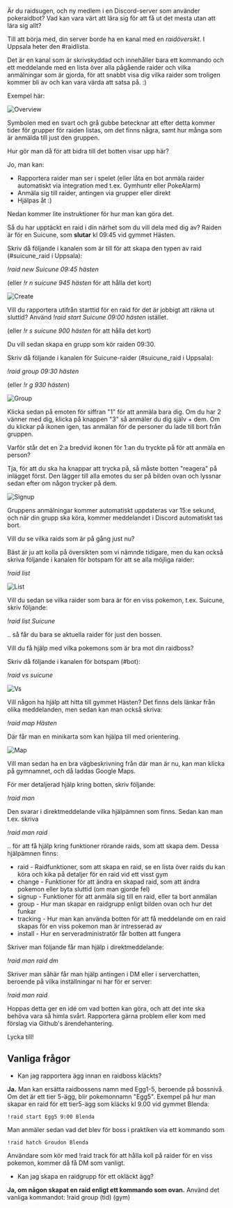 Är du raidsugen, och ny medlem i en Discord-server som använder pokeraidbot? 
Vad kan vara värt att lära sig för att få ut det mesta utan att lära sig allt?

Till att börja med, din server borde ha en kanal med en *raidöversikt*. I Uppsala heter den #raidlista.

Det är en kanal som är skrivskyddad och innehåller bara ett kommando och ett meddelande
med en lista över alla pågående raider och vilka anmälningar som är gjorda,
för att snabbt visa dig vilka raider som troligen kommer bli av och kan vara värda att satsa på. :)

Exempel här:

![Overview](img/overview.png)

Symbolen med en svart och grå gubbe betecknar att efter detta kommer tider för 
grupper för raiden listas, om det finns några, samt hur många som är anmälda till just den gruppen.

Hur gör man då för att bidra till det botten visar upp här?

Jo, man kan:
* Rapportera raider man ser i spelet (eller låta en bot anmäla raider automatiskt via integration med t.ex. Gymhuntr eller PokeAlarm)
* Anmäla sig till raider, antingen via grupper eller direkt
* Hjälpas åt :)

Nedan kommer lite instruktioner för hur man kan göra det.

Så du har upptäckt en raid i din närhet som du vill dela med dig av? Raiden är för en Suicune, som **slutar** kl 09:45 vid gymmet Hästen.

Skriv då följande i kanalen som är till för att skapa den typen av raid (#suicune_raid i Uppsala):

*!raid new Suicune 09:45 hästen*

(eller *!r n suicune 945 hästen* för att hålla det kort)

![Create](img/started1.png)

Vill du rapportera utifrån starttid för en raid för det är jobbigt att räkna ut sluttid?
Använd *!raid start Suicune 09:00 hästen* istället.

(eller *!r s suicune 900 hästen* för att hålla det kort)

Du vill sedan skapa en grupp som kör raiden 09:30.

Skriv då följande i kanalen för Suicune-raider (#suicune_raid i Uppsala):

*!raid group 09:30 hästen*

(eller *!r g 930 hästen*)

![Group](img/started2.png)

Klicka sedan på emoten för siffran "1" för att anmäla bara dig. Om du har 2 vänner med dig, klicka på knappen "3" så anmäler du dig själv + dem.
Om du klickar på ikonen igen, tas anmälan för de personer du lade till bort från gruppen.

Varför står det en 2:a bredvid ikonen för 1:an du tryckte på för att anmäla en person? 

Tja, för att du ska ha knappar att trycka på, så måste botten "reagera" på inlägget först. 
Den lägger till alla emotes du ser på bilden ovan och lyssnar sedan efter om någon trycker på dem. 

![Signup](img/started3.png)

Gruppens anmälningar kommer automatiskt uppdateras var 15:e sekund, och när din grupp ska köra, kommer meddelandet i Discord automatiskt tas bort.

Vill du se vilka raids som är på gång just nu?

Bäst är ju att kolla på översikten som vi nämnde tidigare, men du kan också skriva följande i kanalen för 
botspam för att se alla möjliga raider:

*!raid list*

![List](img/raidlist.png)

Vill du sedan se vilka raider som bara är för en viss pokemon, t.ex. Suicune, skriv följande:

*!raid list Suicune*

.. så får du bara se aktuella raider för just den bossen.

Vill du få hjälp med vilka pokemons som är bra mot din raidboss?

Skriv då följande i kanalen för botspam (#bot):

*!raid vs suicune*

![Vs](img/started4.png)

Vill någon ha hjälp att hitta till gymmet Hästen? Det finns dels länkar från olika meddelanden, 
men sedan kan man också skriva:

*!raid map Hästen*

Där får man en minikarta som kan hjälpa till med orientering. 

![Map](img/started5.png)

Vill man sedan ha en bra vägbeskrivning från där man är nu, kan man klicka på gymnamnet, 
och då laddas Google Maps.

För mer detaljerad hjälp kring botten, skriv följande:

*!raid man*

Den svarar i direktmeddelande vilka hjälpämnen som finns. Sedan kan man t.ex. skriva

*!raid man raid*

.. för att få hjälp kring funktioner rörande raids, som att skapa dem. Dessa hjälpämnen finns:

* raid - Raidfunktioner, som att skapa en raid, se en lista över raids du kan köra och kika på detaljer för en raid vid ett visst gym
* change - Funktioner för att ändra en skapad raid, som att ändra pokemon eller byta sluttid (om man gjorde fel)
* signup - Funktioner för att anmäla sig till en raid, eller ta bort anmälan
* group - Hur man skapar en raidgrupp enligt bilden ovan och hur det funkar
* tracking - Hur man kan använda botten för att få meddelande om en raid skapas för en viss pokemon man är intresserad av
* install - Hur en serveradministratör får botten att fungera

Skriver man följande får man hjälp i direktmeddelande:

*!raid man raid dm*

Skriver man såhär får man hjälp antingen i DM eller i serverchatten, beroende på vilka inställningar ni har för er server:

*!raid man raid*

Hoppas detta ger en idé om vad botten kan göra, och att det inte ska behöva vara så himla svårt. 
Rapportera gärna problem eller kom med förslag via Github's ärendehantering.

Lycka till!

## Vanliga frågor ##

* Kan jag rapportera ägg innan en raidboss kläckts?

**Ja.** Man kan ersätta raidbossens namn med Egg1-5, beroende på bossnivå. Om det är ett tier 5-ägg, blir
pokemonnamn "Egg5". Exempel på hur man skapar en raid för ett tier5-ägg som kläcks kl 9.00 vid gymmet Blenda:

    !raid start Egg5 9:00 Blenda
    
Man anmäler sedan vad det blev för boss i praktiken via ett kommando som

    !raid hatch Groudon Blenda
    
Användare som kör med !raid track för att hålla koll på raider för en viss pokemon, kommer då få DM som vanligt.

* Kan jag skapa en raidgrupp för ett okläckt ägg?

**Ja, om någon skapat en raid enligt ett kommando som ovan.** Använd det vanliga kommandot: !raid group (tid) (gym)